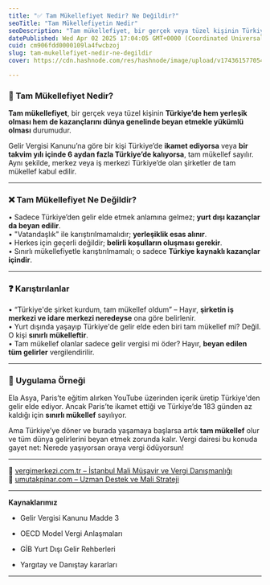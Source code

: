 ```yaml
---
title: "✅ Tam Mükellefiyet Nedir? Ne Değildir?"
seoTitle: "Tam Mükellefiyetin Nedir"
seoDescription: "Tam mükellefiyet, bir gerçek veya tüzel kişinin Türkiye’de hem yerleşik olması hem de kazançlarını dünya genelinde beyan etmekle yükümlü olması durumudur."
datePublished: Wed Apr 02 2025 17:04:05 GMT+0000 (Coordinated Universal Time)
cuid: cm906fdd0000109la4fwcbzoj
slug: tam-mukellefiyet-nedir-ne-degildir
cover: https://cdn.hashnode.com/res/hashnode/image/upload/v1743615770548/8260990e-6c6a-4a83-836b-fed806b7d625.webp

---
```


### 🔹 Tam Mükellefiyet Nedir?

**Tam mükellefiyet**, bir gerçek veya tüzel kişinin **Türkiye’de hem yerleşik olması hem de kazançlarını dünya genelinde beyan etmekle yükümlü olması** durumudur.

Gelir Vergisi Kanunu’na göre bir kişi Türkiye’de **ikamet ediyorsa** veya **bir takvim yılı içinde 6 aydan fazla Türkiye’de kalıyorsa**, tam mükellef sayılır. Aynı şekilde, merkez veya iş merkezi Türkiye’de olan şirketler de tam mükellef kabul edilir.

---

### ❌ Tam Mükellefiyet Ne Değildir?

• Sadece Türkiye’den gelir elde etmek anlamına gelmez; **yurt dışı kazançlar da beyan edilir**.  
• "Vatandaşlık" ile karıştırılmamalıdır; **yerleşiklik esas alınır**.  
• Herkes için geçerli değildir; **belirli koşulların oluşması gerekir**.  
• Sınırlı mükellefiyetle karıştırılmamalı; o sadece **Türkiye kaynaklı kazançlar içindir**.

---

### ❓ Karıştırılanlar

• “Türkiye'de şirket kurdum, tam mükellef oldum” – Hayır, **şirketin iş merkezi ve idare merkezi neredeyse** ona göre belirlenir.  
• Yurt dışında yaşayıp Türkiye'de gelir elde eden biri tam mükellef mi? Değil. O kişi **sınırlı mükelleftir**.  
• Tam mükellef olanlar sadece gelir vergisi mi öder? Hayır, **beyan edilen tüm gelirler** vergilendirilir.

---

### 🧠 Uygulama Örneği

Ela Asya, Paris’te eğitim alırken YouTube üzerinden içerik üretip Türkiye'den gelir elde ediyor. Ancak Paris’te ikamet ettiği ve Türkiye’de 183 günden az kaldığı için **sınırlı mükellef** sayılıyor.

Ama Türkiye’ye döner ve burada yaşamaya başlarsa artık **tam mükellef** olur ve tüm dünya gelirlerini beyan etmek zorunda kalır. Vergi dairesi bu konuda gayet net: Nerede yaşıyorsan oraya vergi ödüyorsun!

---

📎 [vergimerkezi.com.tr – İstanbul Mali Müşavir ve Vergi Danışmanlığı](https://vergimerkezi.com.tr)  
📎 [umutakpinar.com – Uzman Destek ve Mali Strateji](https://umutakpinar.com)

---

**Kaynaklarımız**

* Gelir Vergisi Kanunu Madde 3
    
* OECD Model Vergi Anlaşmaları
    
* GİB Yurt Dışı Gelir Rehberleri
    
* Yargıtay ve Danıştay kararları
    

---